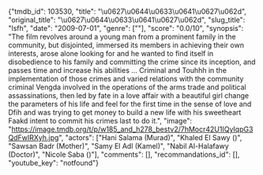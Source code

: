 {"tmdb_id": 103530, "title": "\u0627\u0644\u0633\u0641\u0627\u062d", "original_title": "\u0627\u0644\u0633\u0641\u0627\u062d", "slug_title": "lsfh", "date": "2009-07-01", "genre": [""], "score": "0.0/10", "synopsis": "The film revolves around a young man from a prominent family in the community, but disjointed, immersed its members in achieving their own interests, arose alone looking for and he wanted to find itself in disobedience to his family and committing the crime since its inception, and passes time and increase his abilities ... Criminal and Touhhh in the implementation of those crimes and varied relations with the community criminal Vengda involved in the operations of the arms trade and political assassinations, then led by fate in a love affair with a beautiful girl change the parameters of his life and feel for the first time in the sense of love and Dfih and was trying to get money to build a new life with his sweetheart Faakd intent to commit his crimes last to do it.", "image": "https://image.tmdb.org/t/p/w185_and_h278_bestv2/7hMocr42U1IQyIqpG3QdFwIRXyh.jpg", "actors": ["Hani Salama (Murad)", "Khaled El Sawy ()", "Sawsan Badr (Mother)", "Samy El Adl (Kamel)", "Nabil Al-Halafawy (Doctor)", "Nicole Saba ()"], "comments": [], "recommandations_id": [], "youtube_key": "notfound"}